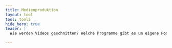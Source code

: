 ```yaml
---
title: Medienproduktion
layout: tool
tool: tool2
hide_hero: true
teaser: |
  Wie werden Videos geschnitten? Welche Programme gibt es um eigene Podcast zu entwickeln? Das und noch vieles mehr findest du hier

---
```


